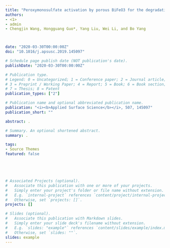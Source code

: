 ```yaml
---
title: "Peroxymonosulfate activation by porous BiFeO3 for the degradation of bisphenol AF: Non-radical and radical mechanism"
authors:
- <1> 
- admin
- Chengjin Wang, Hongguang Guo*, Yang Liu, Wei Li, and Bo Yang



date: "2020-03-30T00:00:00Z"
doi: "10.1016/j.apsusc.2019.145097"

# Schedule page publish date (NOT publication's date).
publishDate: "2020-03-30T00:00:00Z"

# Publication type.
# Legend: 0 = Uncategorized; 1 = Conference paper; 2 = Journal article;
# 3 = Preprint / Working Paper; 4 = Report; 5 = Book; 6 = Book section;
# 7 = Thesis; 8 = Patent
publication_types: ["2"]

# Publication name and optional abbreviated publication name.
publication: "<i><b>Applied Surface Science</b></i>, 507, 145097"
publication_short: ""

abstract: .

# Summary. An optional shortened abstract.
summary: .

tags:
- Source Themes
featured: false





# Associated Projects (optional).
#   Associate this publication with one or more of your projects.
#   Simply enter your project's folder or file name without extension.
#   E.g. `internal-project` references `content/project/internal-project/index.md`.
#   Otherwise, set `projects: []`.
projects: []

# Slides (optional).
#   Associate this publication with Markdown slides.
#   Simply enter your slide deck's filename without extension.
#   E.g. `slides: "example"` references `content/slides/example/index.md`.
#   Otherwise, set `slides: ""`.
slides: example
---
```










